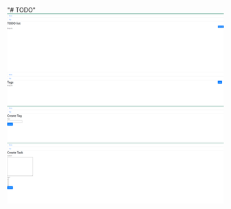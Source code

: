 "# TODO" 
![](image_2022-07-11_14-22-45.png)![](image_2022-07-11_14-23-25.png)![](image_2022-07-11_14-23-40.png)![](image_2022-07-11_14-24-01.png)